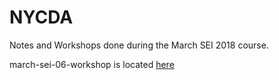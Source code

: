# NYCDA
Notes and Workshops done during the March SEI 2018 course.

march-sei-06-workshop is located [here](https://github.com/orlandocaraballo/sei)
